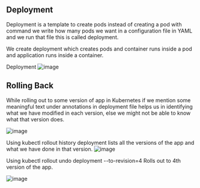 ## Deployment 
Deployment is a template to create pods instead of creating a pod with command we write how many pods we want in a configuration file in YAML and we run that file this is called deployment.

We create deployment which creates pods and container runs inside a pod and application runs inside a container.

Deployment
![image](https://user-images.githubusercontent.com/96729391/226091159-1cae5ca3-3048-4c97-ad7f-b94ae7909a1a.png)


## Rolling Back 

While rolling out to some version of app in Kubernetes if we mention some meaningful text under annotations in deployment file helps us in identifying what we have modified in each version, else we might not be able to know what that version does.



![image](https://github.com/KORLA2/Kubernetes/assets/96729391/0771c9d2-9c33-45cc-b294-92478f2066a4)


Using kubectl rollout history deployment <Deployment Name>
lists all the versions of the app and what we have done in that version.
![image](https://github.com/KORLA2/Kubernetes/assets/96729391/4d6e0379-b339-4a69-be83-eb74ae518fc0)


Using
 kubectl rollout undo deployment <Deployment Name > --to-revision=4
Rolls out to 4th version of the app.

![image](https://github.com/KORLA2/Kubernetes/assets/96729391/fc471a85-68b2-4064-90bc-e005240d022f)




